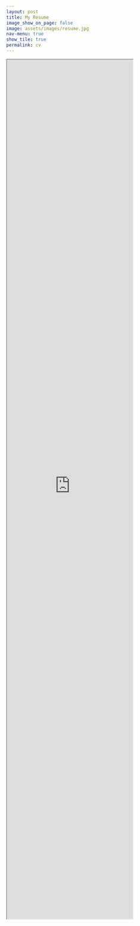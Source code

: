 ```yaml
---
layout: post
title: My Resume
image_show_on_page: false
image: assets/images/resume.jpg
nav-menu: true
show_tile: true
permalink: cv
---
```

<iframe src="https://drive.google.com/viewerng/viewer?embedded=true&url={{ site.url }}/assets/files/resume.pdf" width="67%" height="2300px"> </iframe>
<!-- [resume](../assets/files/170070046.pdf) -->
